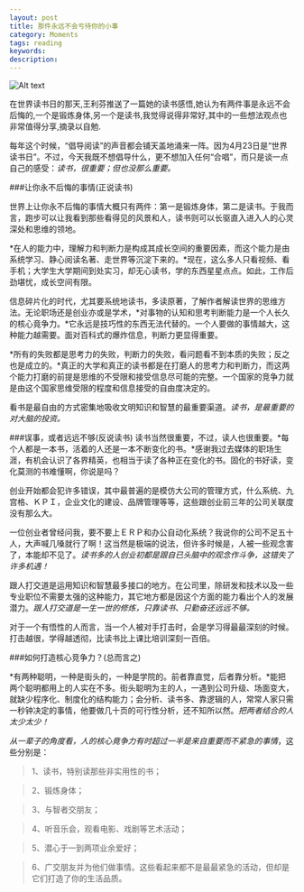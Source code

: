 ```yaml
---
layout: post
title: 那件永远不会亏待你的小事
category: Moments
tags: reading
keywords:
description:
---
```


![Alt text](https://dn-yeungben.qbox.me/public/img/life/2015-04-25-01.jpg)

在世界读书日的那天,王利芬推送了一篇她的读书感悟,她认为有两件事是永远不会后悔的,一个是锻炼身体,另一个是读书,我觉得说得非常好,其中的一些想法观点也非常值得分享,摘录以自勉.

每年这个时候，“倡导阅读”的声音都会铺天盖地涌来一阵。因为4月23日是“世界读书日”。不过，今天我既不想倡导什么，更不想加入任何“合唱”，而只是谈一点自己的感受：*读书，很重要；但也没那么重要。*

###让你永不后悔的事情(正说读书)

世界上让你永不后悔的事情大概只有两件：第一是锻炼身体，第二是读书。于我而言，跑步可以让我看到那些看得见的风景和人，读书则可以长驱直入进入人的心灵深处和思维的领地。


*在人的能力中，理解力和判断力是构成其成长空间的重要因素，而这个能力是由系统学习、静心阅读名著、走世界等沉淀下来的。*现在，这么多人只看视频、看手机；大学生大学期间到处实习，却无心读书，学的东西星星点点。如此，工作后劲堪忧，成长空间有限。


信息碎片化的时代，尤其要系统地读书，多读原著，了解作者解读世界的思维方法。无论职场还是创业亦或是学术，*对事物的认知和思考判断能力是一个人长久的核心竟争力。*它永远是技巧性的东西无法代替的。一个人要做的事情越大，这种能力越需要。面对百科式的爆炸信息，判断力更显得重要。


*所有的失败都是思考力的失败，判断力的失败，看问题看不到本质的失败；反之也是成立的。*真正的大学和真正的读书都是在打磨人的思考力和判断力，而这两个能力打磨的前提是思维的不受限和接受信息尽可能的完整。一个国家的竞争力就是由这个国家思维受限的程度和信息接受的自由度决定的。


看书是最自由的方式密集地吸收文明知识和智慧的最重要渠道。*读书，是最重要的对大脑的投资。*


###误事，或者远远不够(反说读书)
读书当然很重要，不过，读人也很重要。*每个人都是一本书，活着的人还是一本不断变化的书。*感谢我过去媒体的职场生涯，有机会认识了各界精英，也相当于读了各种正在变化的书。固化的书好读，变化莫测的书难懂啊，你说是吗？



创业开始都会犯许多错误，其中最普遍的是模仿大公司的管理方式，什么系统、九宫格、ＫＰＩ，企业文化的建设、品牌管理等等，这些跟创业前三年的公司关联度没有那么大。


一位创业者曾经问我，要不要上ＥＲＰ和办公自动化系统？我说你的公司不足五十人，大声喊几嗓就行了啊！这当然是极端的说法，但许多时候是，人被一些观念害了，本能却不见了。*读书多的人创业初都是跟自已头脑中的观念作斗争，这错失了许多机遇！*


跟人打交道是运用知识和智慧最多接口的地方。在公司里，除研发和技术以及一些专业职位不需要太强的这种能力，其它地方都是因这个方面的能力看出个人的发展潜力。*跟人打交道是一生一世的修炼，只靠读书、只勤奋还远远不够。*


对于一个有悟性的人而言，当一个人被对手打击时，会是学习得最最深刻的时候。打击越很，学得越透彻，比读书比上课比培训深刻一百倍。


###如何打造核心竞争力？(总而言之)

*有两种聪明，一种是街头的，一种是学院的。前者靠直觉，后者靠分析。*能把两个聪明都用上的人实在不多。街头聪明为主的人，一遇到公司升级、场面变大，就缺少程序化、制度化的结构能力；会分析、读书多、靠逻辑的人，常常人家只需一秒钟决定的事情，他要做几十页的可行性分析，还不知所以然。*把两者结合的人太少太少！*



*从一辈子的角度看，人的核心竟争力有时超过一半是来自重要而不紧急的事情*，这些分别是：

> 1、读书，特别读那些非实用性的书；

> 2、锻炼身体；

> 3、与智者交朋友；

> 4、听音乐会，观看电影、戏剧等艺术活动；

> 5、潜心于一到两项业余爱好；

> 6、广交朋友并为他们做事情。这些看起来都不是最最紧急的活动，但却是它们打造了你的生活品质。

